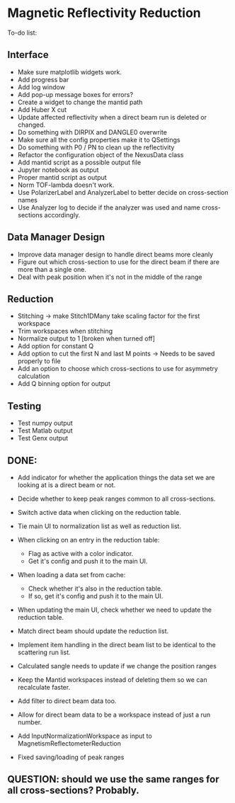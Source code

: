 # Magnetic Reflectivity Reduction
To-do list:

## Interface
- Make sure matplotlib widgets work.
- Add progress bar
- Add log window
- Add pop-up message boxes for errors?
- Create a widget to change the mantid path
- Add Huber X cut
- Update affected reflectivity when a direct beam run is deleted or changed.
- Do something with DIRPIX and DANGLE0 overwrite
- Make sure all the config properties make it to QSettings
- Do something with P0 / PN to clean up the reflectivity
- Refactor the configuration object of the NexusData class
- Add mantid script as a possible output file
- Jupyter notebook as output
- Proper mantid script as output
- Norm TOF-lambda doesn't work.
- Use PolarizerLabel and AnalyzerLabel to better decide on cross-section names
- Use Analyzer log to decide if the analyzer was used and name cross-sections accordingly.

## Data Manager Design
- Improve data manager design to handle direct beams more cleanly
- Figure out which cross-section to use for the direct beam if there are more than a single one.
- Deal with peak position when it's not in the middle of the range

## Reduction
- Stitching  -> make Stitch1DMany take scaling factor for the first workspace
- Trim workspaces when stitching
- Normalize output to 1 [broken when turned off]
- Add option for constant Q
- Add option to cut the first N and last M points -> Needs to be saved properly to file
- Add an option to choose which cross-sections to use for asymmetry calculation
- Add Q binning option for output

## Testing
- Test numpy output
- Test Matlab output
- Test Genx output

## DONE:
- Add indicator for whether the application things the data set we are looking at is a direct beam or not.
- Decide whether to keep peak ranges common to all cross-sections.
- Switch active data when clicking on the reduction table.
- Tie main UI to normalization list as well as reduction list.
- When clicking on an entry in the reduction table:
    - Flag as active with a color indicator.
    - Get it's config and push it to the main UI.

- When loading a data set from cache:
    - Check whether it's also in the reduction table.
    - If so, get it's config and push it to the main UI.

- When updating the main UI, check whether we need to update the reduction table.
- Match direct beam should update the reduction list.
- Implement item handling in the direct beam list to be identical to the scattering run list.
- Calculated sangle needs to update if we change the position ranges
- Keep the Mantid workspaces instead of deleting them so we can recalculate faster.
- Add filter to direct beam data too.
- Allow for direct beam data to be a workspace instead of just a run number.
- Add InputNormalizationWorkspace as input to MagnetismReflectometerReduction
- Fixed saving/loading of peak ranges

## QUESTION: should we use the same ranges for all cross-sections? Probably.

